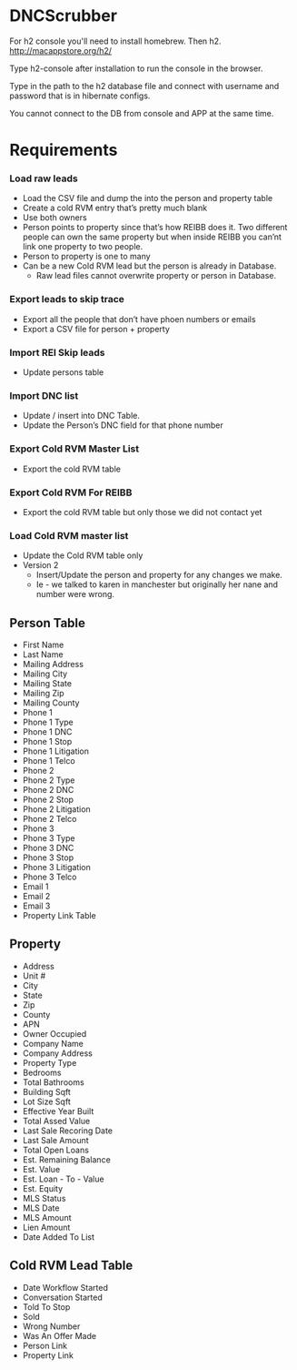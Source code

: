 # DNCScrubber

For h2 console you'll need to install homebrew. Then h2.
http://macappstore.org/h2/

Type h2-console after installation to run the console in the browser.

Type in the path to the h2 database file and connect with username and password that is in hibernate configs.

You cannot connect to the DB from console and APP at the same time. 

# Requirements

### Load raw leads ###
* Load the CSV file and dump the into the person and property table
* Create a cold RVM entry that’s pretty much blank
* Use both owners
* Person points to property since that’s how REIBB does it. Two different people can own the same property but when inside REIBB you can’nt link one property to two people.
* Person to property is one to many
* Can be a new Cold RVM lead but the person is already in Database.
  * Raw lead files cannot overwrite property or person in Database.

### Export leads to skip trace 
* Export all the people that don’t have phoen numbers or emails
* Export a CSV file for person + property

### Import REI Skip leads
* Update persons table

###  Import DNC list
* Update / insert into DNC Table.
* Update the Person’s DNC field for that phone number

### Export Cold RVM Master List
* Export the cold RVM table

### Export Cold RVM For REIBB
* Export the cold RVM table but only those we did not contact yet

### Load Cold RVM master list
* Update the Cold RVM table only
* Version 2
  * Insert/Update the person and property for any changes we make.
  * Ie - we talked to karen in manchester but originally her nane and number were wrong.


## Person Table
* First Name
* Last Name
* Mailing Address
* Mailing City
* Mailing State
* Mailing Zip
* Mailing County
* Phone 1
* Phone 1 Type
* Phone 1 DNC
* Phone 1 Stop
* Phone 1 Litigation
* Phone 1 Telco
* Phone 2
* Phone 2 Type
* Phone 2 DNC
* Phone 2 Stop
* Phone 2 Litigation
* Phone 2 Telco
* Phone 3
* Phone 3 Type
* Phone 3 DNC
* Phone 3 Stop
* Phone 3 Litigation
* Phone 3 Telco
* Email 1
* Email 2
* Email 3
* Property Link Table

## Property
* Address
* Unit #
* City
* State
* Zip
* County
* APN
* Owner Occupied
* Company Name
* Company Address
* Property Type
* Bedrooms
* Total Bathrooms
* Building Sqft
* Lot Size Sqft
* Effective Year Built
* Total Assed Value
* Last Sale Recoring Date
* Last Sale Amount
* Total Open Loans
* Est. Remaining Balance
* Est. Value
* Est. Loan - To - Value
* Est. Equity
* MLS Status
* MLS Date
* MLS Amount
* Lien Amount
* Date Added To List


## Cold RVM Lead Table
* Date Workflow Started
* Conversation Started
* Told To Stop
* Sold
* Wrong Number
* Was An Offer Made
* Person Link
* Property Link